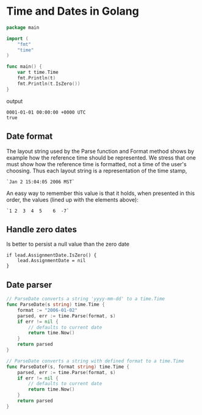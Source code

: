 # Time and Dates in Golang

```go
package main

import (
    "fmt"
    "time"
)

func main() {
    var t time.Time
    fmt.Println(t)
    fmt.Println(t.IsZero())
}
```

output

    0001-01-01 00:00:00 +0000 UTC
    true

## Date format

The layout string used by the Parse function and Format method
shows by example how the reference time should be represented.
We stress that one must show how the reference time is formatted,
not a time of the user's choosing. Thus each layout string is a
representation of the time stamp,

    `Jan 2 15:04:05 2006 MST`

An easy way to remember this value is that it holds, when presented
in this order, the values (lined up with the elements above):

    `1 2  3  4  5    6  -7`

## Handle zero dates

Is better to persist a null value than the zero date

	if lead.AssignmentDate.IsZero() {
		lead.AssignmentDate = nil
	}

## Date parser

```go
// ParseDate converts a string 'yyyy-mm-dd' to a time.Time
func ParseDate(s string) time.Time {
	format := "2006-01-02"
	parsed, err := time.Parse(format, s)
	if err != nil {
		// defaults to current date
		return time.Now()
	}
	return parsed
}

// ParseDate converts a string with defined format to a time.Time
func ParseDateF(s, format string) time.Time {
	parsed, err := time.Parse(format, s)
	if err != nil {
		// defaults to current date
		return time.Now()
	}
	return parsed
}
```
